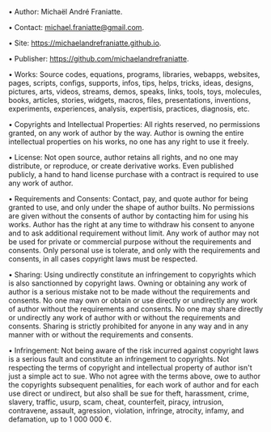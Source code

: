 ﻿  
• Author: Michaël André Franiatte.  
  
• Contact: michael.franiatte@gmail.com.  
  
• Site: https://michaelandrefraniatte.github.io.  
  
• Publisher: https://github.com/michaelandrefraniatte.  
  
• Works: Source codes, equations, programs, libraries, webapps, websites, pages, scripts, configs, supports, infos, tips, helps, tricks, ideas, designs, pictures, arts, videos, streams, demos, speaks, links, tools, toys, molecules, books, articles, stories, widgets, macros, files, presentations, inventions, experiments, experiences, analysis, expertisis, practices, diagnosis, etc.  
  
• Copyrights and Intellectual Properties: All rights reserved, no permissions granted, on any work of author by the way. Author is owning the entire intellectual properties on his works, no one has any right to use it freely.  
  
• License: Not open source, author retains all rights, and no one may distribute, or reproduce, or create derivative works. Even published publicly, a hand to hand license purchase with a contract is required to use any work of author.  
  
• Requirements and Consents: Contact, pay, and quote author for being granted to use, and only under the shape of author builts. No permissions are given without the consents of author by contacting him for using his works. Author has the right at any time to withdraw his consent to anyone and to ask additional requirement without limit. Any work of author may not be used for private or commercial purpose without the requirements and consents. Only personal use is tolerate, and only with the requirements and consents, in all cases copyright laws must be respected.  
  
• Sharing: Using undirectly constitute an infringement to copyrights which is also sanctionned by copyright laws. Owning or obtaining any work of author is a serious mistake not to be made without the requirements and consents. No one may own or obtain or use directly or undirectly any work of author without the requirements and consents. No one may share directly or undirectly any work of author with or without the requirements and consents. Sharing is strictly prohibited for anyone in any way and in any manner with or without the requirements and consents.  
  
• Infringement: Not being aware of the risk incurred against copyright laws is a serious fault and constitute an infringement to copyrights. Not respecting the terms of copyright and intellectual property of author isn't just a simple act to sue. Who not agree with the terms above, owe to author the copyrights subsequent penalities, for each work of author and for each use direct or undirect, but also shall be sue for theft, harassment, crime, slavery, traffic, usurp, scam, cheat, counterfeit, piracy, intrusion, contravene, assault, agression, violation, infringe, atrocity, infamy, and defamation, up to 1 000 000 €.  
  
